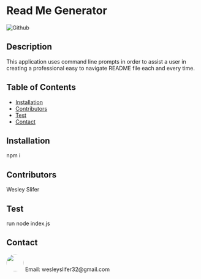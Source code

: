 # Read Me Generator

![Github](https://img.shields.io/github/last-commit/wslifer/readMeGenerator)

## Description

This application uses command line prompts in order to assist a user in creating a professional easy to navigate README file each and every time.

## Table of Contents

- [Installation](##Installation)
- [Contributors](##Contributors)
- [Test](##Test)
- [Contact](##Contact)

## Installation

npm i

## Contributors

Wesley Slifer

## Test

run node index.js

## Contact

<img src="https://avatars.githubusercontent.com/wslifer" style="width: 45px; height: 45px; border-radius:100%;">
Email: wesleyslifer32@gmail.com
